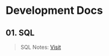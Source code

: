 # Development Docs

## 01. SQL

> SQL Notes: [Visit](https://github.com/yuvrajshrirame/development-docs/tree/main/sql "Open SQL Class Notes")